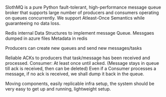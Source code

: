 SlothMQ is a pure Python fault-tolerant, high-performance message queue broker that supports large number of producers and consumers operating on queues concurrently. We support Atleast-Once Semantics while guaranteeing no data loss. 


Redis internal Data Structures to implement message Queue.
Messgaes dumped in azure files
Metadata in redis

Producers can create new queues and send new messages/tasks


Reliable ACKs to producers that task/message has been received and processed.
Consumer: At least once until acked. (Message stays in queue till ack is received, then can be deleted)
    Even if a Consumer processes a message, if no ack is received, we shall dump it back in the queue.


Moving components, easily replicable infra setup, the system should be very easy to get up and running, lightweight setup.
